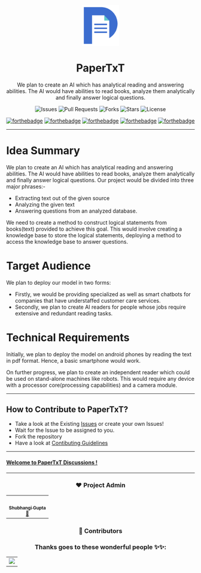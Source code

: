 <div align="center">

<img src="./public/logo/logo-bt.png" alt="hello" width="100" >

# PaperTxT
We plan to create an AI which has analytical reading and answering abilities.
The AI would have abilities to read books, analyze them analytically and finally answer logical questions.

![Issues](https://img.shields.io/github/issues/shubhigupta991/PaperTxT)
![Pull Requests](https://img.shields.io/github/issues-pr/shubhigupta991/PaperTxT)
![Forks](https://img.shields.io/github/forks/shubhigupta991/PaperTxT)
![Stars](https://img.shields.io/github/stars/shubhigupta991/PaperTxT)
![License](https://img.shields.io/github/license/shubhigupta991/PaperTxT)

[![forthebadge](https://forthebadge.com/images/badges/built-with-love.svg)](https://forthebadge.com)
[![forthebadge](https://forthebadge.com/images/badges/made-with-python.svg)](https://forthebadge.com)
[![forthebadge](https://forthebadge.com/images/badges/made-with-javascript.svg)](https://forthebadge.com)
[![forthebadge](https://forthebadge.com/images/badges/uses-git.svg)](https://forthebadge.com)
[![forthebadge](https://forthebadge.com/images/badges/makes-people-smile.svg)](https://forthebadge.com)

</div>

---

# Idea Summary

We plan to create an AI which has analytical reading and answering abilities.
The AI would have abilities to read books, analyze them analytically and finally answer logical questions.
Our project would be divided into three major phrases:-

* Extracting text out of the given source
* Analyzing the given text
* Answering questions from an analyzed database.

We need to create a method to construct logical statements from books(text) provided to achieve this goal. This would involve creating a knowledge base to store the logical statements, deploying a method to access the knowledge base to answer questions.

# Target Audience

We plan to deploy our model in two forms:

* Firstly, we would be providing specialized as well as smart chatbots for companies that have understaffed customer care services.
* Secondly, we plan to create AI readers for people whose jobs require extensive and redundant reading tasks.

# Technical Requirements

Initially, we plan to deploy the model on android phones by reading the text in pdf format. Hence, a basic smartphone would work.

On further progress, we plan to create an independent reader which could be used on stand-alone machines like robots. This would require any device with a processor core(processing capabilities) and a camera module.

---

## How to Contribute to PaperTxT?

- Take a look at the Existing [Issues](https://github.com/shubhigupta991/PaperTxT/issues) or create your own Issues!
- Wait for the Issue to be assigned to you.
- Fork the repository
- Have a look at [Contibuting Guidelines](https://github.com/shubhigupta991/PaperTxT/blob/main/CONTRIBUTING.md)

---

#### [Welcome to PaperTxT Discussions !](https://github.com/shubhigupta991/PaperTxT/discussions)

---

<div align="center">

### ❤️ Project Admin

 <table>
 	<tr>
 		<td align="center">
 			<a href="https://github.com/shubhigupta991">
 				<img src="https://avatars.githubusercontent.com/u/58917829?s=400&u=a792b01ef12ba7f84049ee3382f256738dc0a0de&v=4" width="100px" alt="" />
 				<br /> <sub><b>Shubhangi Gupta</b></sub>
 			</a>
 			<br /> <a href="https://github.com/shubhigupta991">
 		   👑
 	    </a>
 		</td>
 	</tr>
 </table>

### 🌟 Contributors

### Thanks goes to these wonderful people ✨✨:

<table>
	<tr>
		<td>
       <a href="https://github.com/shubhigupta991/PaperTxT/graphs/contributors">
       <img src="https://contrib.rocks/image?repo=shubhigupta991/PaperTxT" />
       </a>
		</td>
	</tr>
</table>
</div>
